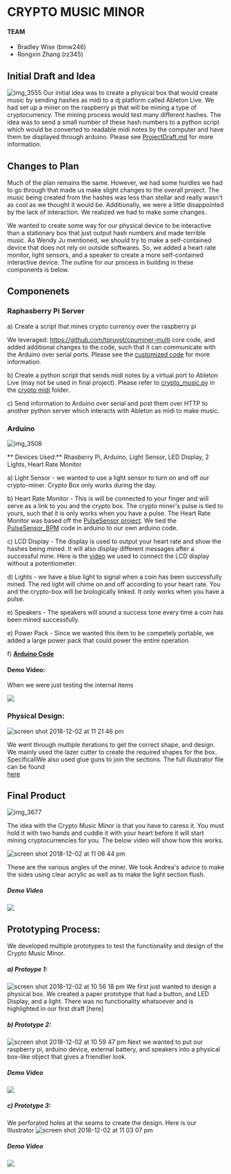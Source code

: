 # CRYPTO MUSIC MINOR

#### TEAM
- Bradley Wise (bmw246)
- Rongxin Zhang (rz345)

## Initial Draft and Idea
![img_3555](https://user-images.githubusercontent.com/3782456/49352254-059c1b00-f685-11e8-91cd-5b47ff73a587.jpeg)
Our initial idea was to create a physical box that would create music by sending hashes as midi to a dj platform called Ableton Live. We had set up a miner on the raspberry pi that will be mining a type of cryptocurrency. The mining process would test many different hashes. The idea was to send a small number of these hash numbers to a python script which would be converted to readable midi notes by the computer and have them be displayed through arduino. Please see [ProjectDraft.md](ProjectDraft.md) for more information.

## Changes to Plan
Much of the plan remains the same. However, we had some hurdles we had to go through that made us make slight changes to the overall project. The music being created from the hashes was less than stellar and really wasn't as cool as we thought it would be. Additionally, we were a little disappointed by the lack of interaction. We realized we had to make some changes. 

We wanted to create some way for our physical device to be interactive than a stationary box that just output hash numbers and made terrible music. As Wendy Ju mentioned, we should try to make a self-contained device that does not rely on outside softwares. So, we added a heart rate monitor, light sensors, and a speaker to create a more self-contained interactive device. The outline for our process in building in these components is below.

## Componenets
### Raphasberry Pi Server

a) Create a script that mines crypto currency over the raspberry pi

We leveraged: https://github.com/tpruvot/cpuminer-multi core code, and added additional changes to the code, such that it can communicate with the Arduino over serial ports. Please see the [customized code](./miner/qubit.c) for more information.
  
b) Create a python script that sends midi notes by a virtual port to Ableton Live (may not be used in final project). Please refer to [crypto_music.py](https://github.com/bmwise14/crypto_music/blob/master/crypto_midi/crypto_music.py) in the [crypto midi](https://github.com/bmwise14/crypto_music/tree/master/crypto_midi) folder.

c) Send information to Arduino over serial and post them over HTTP to another python server which interacts with Ableton as midi to make music.


### Arduino
![img_3508](https://user-images.githubusercontent.com/3782456/49352379-9f63c800-f685-11e8-977a-3b825ce01def.jpeg)

** Devices Used:** Rhasberry Pi, Arduino, Light Sensor, LED Display, 2 Lights, Heart Rate Monitor

a) Light Sensor - we wanted to use a light sensor to turn on and off our crypto-miner. Crypto Box only works during the day.

b) Heart Rate Monitor - This is will be connected to your finger and will serve as a link to you and the crypto box. The crypto miner's pulse is tied to yours, such that it is only works when you have a pulse. The Heart Rate Monitor was based off the [PulseSensor project](https://pulsesensor.com/pages/code-and-guide). We tied the [PulseSensor_BPM](https://pulsesensor.com/pages/getting-advanced) code in arduino to our own arduino code.

c) LCD Display - The display is used to output your heart rate and show the hashes being mined. It will also display different messages after a successful mine. Here is the [video](https://www.youtube.com/watch?v=zzGWcZ2E5CY) we used to connect the LCD display without a potentiometer.

d) Lights - we have a blue light to signal when a coin has been successfully mined. The red light will chime on and off according to your heart rate. You and the crypto-box will be biologically linked. It only works when you have a pulse.

e) Speakers - The speakers will sound a success tone every time a coin has been mined successfully.

e) Power Pack - Since we wanted this item to be competely portable, we added a large power pack that could power the entire operation.

f) **[Arduino Code](https://github.com/bmwise14/crypto_music/blob/master/arduino/pitches_hashes/pitches_hashes.ino)**


#### Demo Video:
When we were just testing the internal items

[![](https://img.youtube.com/vi/MJOnnCxagro/0.jpg)](https://youtu.be/MJOnnCxagro) 

### Physical Design:
![screen shot 2018-12-02 at 11 21 46 pm](https://user-images.githubusercontent.com/3782456/49352960-12bb0900-f689-11e8-84c3-3f36eef3b9f0.png)

We went through multiple iterations to get the correct shape, and design. We mainly used the lazer cutter to create the required shapes for the box. SpecificallWe also used glue guns to join the sections. The full illustrator file can be found  
[here](./crypto-box-new-final.ai)


## Final Product

![img_3677](https://user-images.githubusercontent.com/3782456/49352722-6e849280-f687-11e8-8579-0362b00a6960.jpeg)

The idea with the Crypto Music Minor is that you have to caress it. You must hold it with two hands and cuddle it with your heart before it will start mining cryptocurrencies for you. The below video will show how this works.

![screen shot 2018-12-02 at 11 06 44 pm](https://user-images.githubusercontent.com/3782456/49352676-21082580-f687-11e8-8685-69f1182267fa.png)

These are the various angles of the miner. We took Andrea's advice to make the sides using clear acrylic as well as to make the light section flush.

##### Demo Video
[![](https://img.youtube.com/vi/m1Q9HMr6kQ0/0.jpg)](https://youtu.be/m1Q9HMr6kQ0) 


## Prototyping Process:

We developed multiple prototypes to test the functionality and design of the Crypto Music Minor.

##### a) Protoype 1:
![screen shot 2018-12-02 at 10 56 18 pm](https://user-images.githubusercontent.com/3782456/49352461-01bcc880-f686-11e8-8513-6e70fb316f6b.png)
We first just wanted to design a physical box. We created a paper prototype that had a button, and LED Display, and a light. There was no functionality whatsoever and is highlighted in our first draft [here]

##### b) Prototype 2:
![screen shot 2018-12-02 at 10 59 47 pm](https://user-images.githubusercontent.com/3782456/49352462-01bcc880-f686-11e8-87be-2ce953fed96c.png)
Next we wanted to put our raspberry pi, arduino device, external  battery, and speakers into a physical box-like object that gives a friendlier look.
##### Demo Video
[![](https://img.youtube.com/vi/F3bVqpSFKPQ/0.jpg)](https://youtu.be/F3bVqpSFKPQ)



##### c) Prototype 3:
We perforated holes at the seams to create the design. Here is our Illustrator ![screen shot 2018-12-02 at 11 03 07 pm](https://user-images.githubusercontent.com/3782456/49352555-73951200-f686-11e8-8301-878870b86623.png)

##### Demo Video
[![](https://img.youtube.com/vi/VrxEEp9DG1w/0.jpg)](https://youtu.be/VrxEEp9DG1w) 
